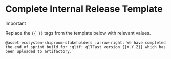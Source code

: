 # Complete Internal Release Template

> [!IMPORTANT]
> Replace the `{{ }}` tags from the template below with relevant values.

```text
@asset-ecosystem-shiproom-stakeholders :arrow-right: We have completed the end of sprint build for :gltf: glTFast version {{X.Y.Z}} which has been uploaded to artifactory.
```
